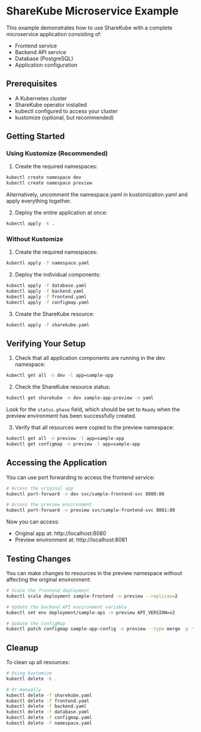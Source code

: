 # ShareKube Microservice Example

This example demonstrates how to use ShareKube with a complete microservice application consisting of:

- Frontend service
- Backend API service
- Database (PostgreSQL)
- Application configuration

## Prerequisites

- A Kubernetes cluster
- ShareKube operator installed
- kubectl configured to access your cluster
- kustomize (optional, but recommended)

## Getting Started

### Using Kustomize (Recommended)

1. Create the required namespaces:

```bash
kubectl create namespace dev
kubectl create namespace preview
```

Alternatively, uncomment the namespace.yaml in kustomization.yaml and apply everything together.

2. Deploy the entire application at once:

```bash
kubectl apply -k .
```

### Without Kustomize

1. Create the required namespaces:

```bash
kubectl apply -f namespace.yaml
```

2. Deploy the individual components:

```bash
kubectl apply -f database.yaml
kubectl apply -f backend.yaml
kubectl apply -f frontend.yaml
kubectl apply -f configmap.yaml
```

3. Create the ShareKube resource:

```bash
kubectl apply -f sharekube.yaml
```

## Verifying Your Setup

1. Check that all application components are running in the dev namespace:

```bash
kubectl get all -n dev -l app=sample-app
```

2. Check the ShareKube resource status:

```bash
kubectl get sharekube -n dev sample-app-preview -o yaml
```

Look for the `status.phase` field, which should be set to `Ready` when the preview environment has been successfully created.

3. Verify that all resources were copied to the preview namespace:

```bash
kubectl get all -n preview -l app=sample-app
kubectl get configmap -n preview -l app=sample-app
```

## Accessing the Application

You can use port forwarding to access the frontend service:

```bash
# Access the original app
kubectl port-forward -n dev svc/sample-frontend-svc 8080:80

# Access the preview environment
kubectl port-forward -n preview svc/sample-frontend-svc 8081:80
```

Now you can access:
- Original app at: http://localhost:8080
- Preview environment at: http://localhost:8081

## Testing Changes

You can make changes to resources in the preview namespace without affecting the original environment:

```bash
# Scale the frontend deployment
kubectl scale deployment sample-frontend -n preview --replicas=2

# Update the backend API environment variable
kubectl set env deployment/sample-api -n preview API_VERSION=v2

# Update the ConfigMap
kubectl patch configmap sample-app-config -n preview --type merge -p '{"data":{"app.settings":"{\"apiEndpoint\":\"/api/v2\",\"logLevel\":\"debug\",\"enableCache\":\"true\"}"}}'
```

## Cleanup

To clean up all resources:

```bash
# Using kustomize
kubectl delete -k .

# Or manually
kubectl delete -f sharekube.yaml
kubectl delete -f frontend.yaml
kubectl delete -f backend.yaml
kubectl delete -f database.yaml
kubectl delete -f configmap.yaml
kubectl delete -f namespace.yaml
``` 